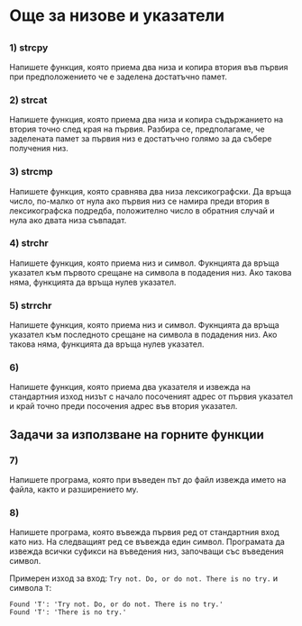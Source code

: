 # Още за низове и указатели

## <cstring>

### 1) strcpy
Напишете функция, която приема два низа и копира втория във първия при предположението че е заделена достатъчно памет. 

### 2) strcat
Напишете функция, която приема два низа и копира съдържанието на втория точно след края на първия. Разбира се, предполагаме, че заделената памет за първия низ е достатъчно голямо за да събере получения низ.

### 3) strcmp
Напишете функция, която сравнява два низа лексикографски. Да връща число, по-малко от нула ако първия низ се намира преди втория в лексикографска подредба, положително число в обратния случай и нула ако двата низа съвпадат.

### 4) strchr
Напишете функция, която приема низ и символ. Фукнцията да връща указател към първото срещане на символа в подадения низ. Ако такова няма, функцията да връща нулев указател.

### 5) strrchr
Напишете функция, която приема низ и символ. Фукнцията да връща указател към последното срещане на символа в подадения низ. Ако такова няма, функцията да връща нулев указател.

### 6) 
Напишете функция, която приема два указателя и извежда на стандартния изход низът с начало посоченият адрес от първия указател и край точно преди посочения адрес във втория указател.

## Задачи за използване на горните функции

### 7) 
Напишете програма, която при въведен път до файл извежда името на файла, както и разширението му.

### 8)
Напишете програма, която въвежда първия ред от стандартния вход като низ. На следващият ред се въвежда един символ. Програмата да извежда всички суфикси на въведения низ, започващи със въведения символ.

Примерен изход за вход: `Try not. Do, or do not. There is no try.` и символа `T`: 
```
Found 'T': 'Try not. Do, or do not. There is no try.'
Found 'T': 'There is no try.'
```

